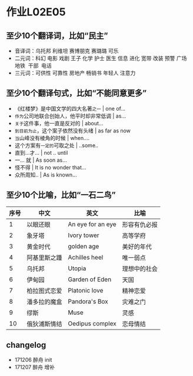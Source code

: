 # 作业L02E05

## 至少10个翻译词，比如“民主”
- 音译词：乌托邦 利维坦 赛博朋克 赛璐璐 可乐 
- 二元词：科幻 电影 戏剧 王子 化学 护士 医生 信息 进化 宽带 改装 预警 广场 地铁  干部  电话 
- 三元词：可供性 可靠性 房地产 畅销书 年轻人 注意力 
 
## 至少10个翻译句式，比如“不能同意更多”
- 《红楼梦》是中国文学的四大名著`之一`  | one of...
- `作为`公司地联合创始人，他平时却非常低调 | as...
- `关于`这件事，他一直是反对的 | about...
- `到目前为止`，这个案子依然没有头绪 | as far as now
- `当`山峰没有棱角的时候 | when....
- 这个方案有``一定的``可取之处 | ..some..
- 直到...才... | not .. until
- 一... 就 | As soon as…
- 怪不得 | It is no wonder that…
- 众所周知.. | As is known...


## 至少10个比喻，比如“一石二鸟”
序号|中文|英文|比喻|
---|---|---|---|
1|以眼还眼|An eye for an eye|形容有仇必报
2|象牙塔|Ivory tower| 高等学府
3|黄金时代|golden age| 美好的年代
4|阿基里斯之踵|Achilles heel|唯一弱点
5|乌托邦|Utopia|理想中的社会
6|伊甸园|Garden of Eden|天国
7|柏拉图式恋爱|Platonic love|精神恋爱
8|潘多拉的魔盒|Pandora's Box|灾难之门
9|缪斯|Muse|灵感
10|俄狄浦斯情结 | Oedipus complex | 恋母情结

## changelog
- 171206 醉舟 init
- 171207 醉舟 增补
